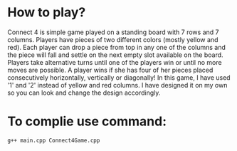 # How to play?
Connect 4 is simple game played on a standing board with 7 rows and 7 columns. Players have pieces of two different colors (mostly yellow
and red). Each player can drop a piece from top in any one of the columns and the piece will fall and settle on the next empty slot
available on the board. Players take alternative turns until one of the players win or until no more moves are possible. A player wins if she
has four of her pieces placed consecutively horizontally, vertically or diagonally! 
In this game, I have used '1' and '2' instead of yellow and red columns. I have designed it on my own so you can look and change the design accordingly.
# To complie use command:
`g++ main.cpp Connect4Game.cpp`
